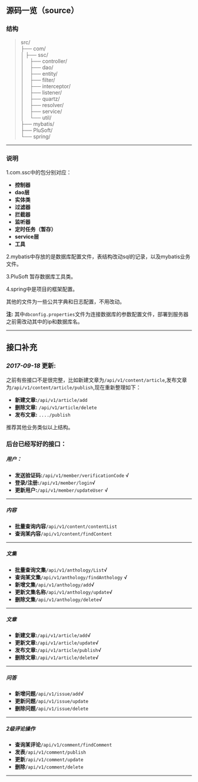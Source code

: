 ## 源码一览（source）
### 结构
> src/  
>├── com/  
>│&nbsp;├── ssc/  
>│&nbsp;&nbsp;&nbsp;&nbsp;├── controller/  
>│&nbsp;&nbsp;&nbsp;&nbsp;├── dao/  
>│&nbsp;&nbsp;&nbsp;&nbsp;├── entity/  
>│&nbsp;&nbsp;&nbsp;&nbsp;├── filter/  
>│&nbsp;&nbsp;&nbsp;&nbsp;├── interceptor/  
>│&nbsp;&nbsp;&nbsp;&nbsp;├── listener/  
>│&nbsp;&nbsp;&nbsp;&nbsp;├── quartz/  
>│&nbsp;&nbsp;&nbsp;&nbsp;├── resolver/  
>│&nbsp;&nbsp;&nbsp;&nbsp;├── service/  
>│&nbsp;&nbsp;&nbsp;&nbsp;└── util/  
>├── mybatis/  
>├── PluSoft/  
>└── spring/ 

------

### 说明
1.com.ssc中的包分别对应：
> 
- **控制器**
- **dao层**
- **实体类**
- **过滤器**
- **拦截器**
- **监听器**
- **定时任务（暂存）**
- **service层**
- **工具** 

2.mybatis中存放的是数据库配置文件，表结构改动sql的记录，以及mybatis业务文件。

3.PluSoft 暂存数据库工具类。

4.spring中是项目的框架配置。

其他的文件为一些公共字典和日志配置，不用改动。
> 
**注:** 其中`dbconfig.properties`文件为连接数据库的参数配置文件，部署到服务器之前需改动其中的ip和数据库名。

---------------

## 接口补充
### *2017-09-18* 更新:
之前有些接口不是很完整，比如新建文章为`/api/v1/content/article`,发布文章为`/api/v1/content/article/publish`,现在重新整理如下：
> 
- **新建文章:**`/api/v1/article/add`
- **删除文章:** `/api/v1/article/delete`
- **发布文章:** `..../publish`

推荐其他业务类似以上结构。

### 后台已经写好的接口：
##### 用户：
> 
- **发送验证码:**`/api/v1/member/verificationCode` √
- **登录/注册:**`/api/v1/member/login`√
- **更新用户:**`/api/v1/member/updateUser`	√

---------------

##### 内容
> 
- **批量查询内容**`/api/v1/content/contentList`
- **查询某内容**`/api/v1/content/findContent`

-----------

##### 文集
> 
- **批量查询文集**`/api/v1/anthology/List`√
- **查询某文集**`/api/v1/anthology/findAnthology`	√
- **新增文集**`/api/v1/anthology/add`√
- **更新文集名称**`/api/v1/anthology/update`√
- **删除文集**`/api/v1/anthology/delete`√

----

##### 文章
> 
- **新建文章:**`/api/v1/article/add`√
- **更新文章:**`/api/v1/article/update`√
- **发布文章:**`/api/v1/article/publish`√
- **删除文章:**`/api/v1/article/delete`√


-----
##### 问答
> 
- **新增问题**`/api/v1/issue/add`√
- **更新问题**`/api/v1/issue/update`
- **删除问题**`/api/v1/issue/delete`

-----

##### 2级评论操作
> 
- **查询某评论**`/api/v1/comment/findComment`
- **发表**`/api/v1/comment/publish`
- **更新**`/api/v1/comment/update`
- **删除**`/api/v1/comment/delete`

----